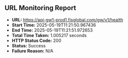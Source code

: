 ## URL Monitoring Report

- **URL:** https://api-gw1-prod1.fisglobal.com/gw/v1/health
- **Start Time:** 2025-05-19T11:21:50.967436
- **End Time:** 2025-05-19T11:21:51.972653
- **Total Time Taken:** 1.005217 seconds
- **HTTP Status Code:** 200
- **Status:** Success
- **Failure Reason:** N/A
